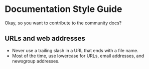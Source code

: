 # Documentation Style Guide

Okay, so you want to contribute to the community docs?

## URLs and web addresses

* Never use a trailing slash in a URL that ends with a file name.
* Most of the time, use lowercase for URLs, email addresses, and newsgroup addresses.

## 

